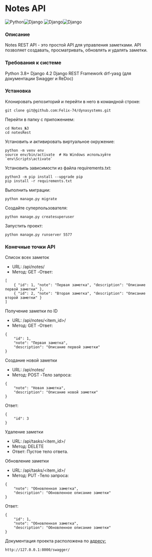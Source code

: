 # Notes API
![Python](https://img.shields.io/badge/Python-3776AB?style=for-the-badge&logo=python&logoColor=white)![Django](https://img.shields.io/badge/SQLite-07405E?style=for-the-badge&logo=sqlite&logoColor=white)
![Django](https://img.shields.io/badge/django-%23092E20.svg?style=for-the-badge&logo=django&logoColor=white)![Django](https://img.shields.io/badge/drf-%23092E20.svg?style=for-the-badge&labelColor=blue&logo=django&logoColor=white)
### Описание
Notes REST API - это простой API для управления заметками. API позволяет создавать, просматривать, обновлять и удалять заметки.
### Требования к системе 
Python 3.8+
Django 4.2
Django REST Framework
drf-yasg (для документации Swagger и ReDoc)

### Установка
Клонировать репозиторий и перейти в него в командной строке:
```
git clone git@github.com:Felix-74/dynasystems.git
``` 
Перейти в папку с приложением:
```
cd Notes_№3
cd notesRest
``` 
Установить и активировать виртуальное окружение:
``` 
python -m venv env
source env/bin/activate  # На Windows используйте `env\Scripts\activate`
```
Установить зависимости из файла requirements.txt:
```
python3 -m pip install --upgrade pip
pip install -r requirements.txt
``` 
Выполнить миграции:
```
python manage.py migrate
```
Создайте суперпользователя:
```
python manage.py createsuperuser
```

Запустить проект:
```
python manage.py runserver 5577
```

### Конечные точки API
Список всех заметок
- URL: /api/notes/
- Метод: GET
-Ответ:
```
[
    { "id": 1, "note": "Первая заметка", "description": "Описание первой заметки" },
    { "id": 2, "note": "Вторая заметка", "description": "Описание второй заметки" }
]
```
Получение заметки по ID
- URL: /api/notes/<item_id>/
- Метод: GET
-Ответ:
```
{
    "id": 1,
    "note": "Первая заметка",
    "description": "Описание первой заметки"
}
```
Создание новой заметки
- URL: /api/notes/
- Метод: POST
-Тело запроса:
```
{
    "note": "Новая заметка",
    "description": "Описание новой заметки"
}
```
Ответ:
```
{
    "id": 3
}
```
Удаление заметки
- URL: /api/tasks/<item_id>/
- Метод: DELETE
- Ответ: Пустое тело ответа.

Обновление заметки
- URL: /api/tasks/<item_id>/
- Метод: PUT
-Тело запроса:
```
{
    "note": "Обновленная заметка",
    "description": "Обновленное описание заметки"
}
```
Ответ:
```
{
    "id": 1,
    "note": "Обновленная заметка",
    "description": "Обновленное описание заметки"
}
```
Документация проекта расположена по [адресу:](http://127.0.0.1:8000/swagger)

```
http://127.0.0.1:8000/swagger/
```


